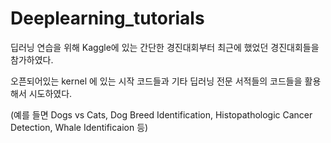 # Deeplearning_tutorials

딥러닝 연습을 위해 Kaggle에 있는 간단한 경진대회부터 최근에 했었던 경진대회들을 참가하였다.

오픈되어있는 kernel 에 있는 시작 코드들과 기타 딥러닝 전문 서적들의 코드들을 활용해서 시도하였다.
  
(예를 들면 Dogs vs Cats, Dog Breed Identification, Histopathologic Cancer Detection, Whale Identificaion 등)

